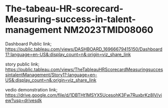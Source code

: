 # The-tabeau-HR-scorecard-Measuring-success-in-talent-management NM2023TMID08060


Dashboard Public link; https://public.tableau.com/views/DASHBOARD_16966679415150/Dashboard1?:language=en-US&:display_count=n&:origin=viz_share_link

story public link; https://public.tableau.com/views/TheTableauHRScorecardMeasuringsuccessintalentManagement/Story1?:language=en-US&:display_count=n&:origin=viz_share_link

vedio demonstration link; https://drive.google.com/file/d/1DBTHt1MSYX5UcesohK3Fw7RuxbrKz8lV/view?usp=drivesdk
